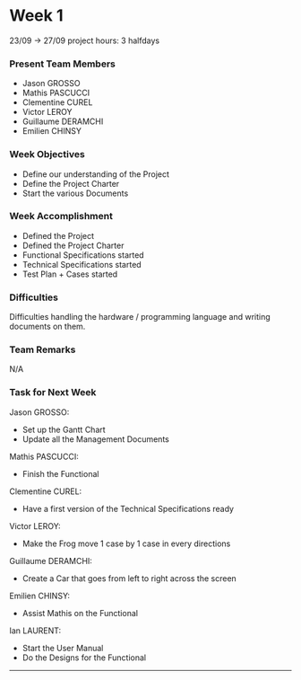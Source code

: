 # Week 1

23/09 -> 27/09 project hours: 3 halfdays

<h3> Present Team Members </h3>

- Jason GROSSO
- Mathis PASCUCCI
- Clementine CUREL
- Victor LEROY
- Guillaume DERAMCHI
- Emilien CHINSY

<h3> Week Objectives </h3>

- Define our understanding of the Project
- Define the Project Charter
- Start the various Documents

<h3> Week Accomplishment </h3>

- Defined the Project
- Defined the Project Charter
- Functional Specifications started
- Technical Specifications started
- Test Plan + Cases started

<h3> Difficulties </h3>

Difficulties handling the hardware / programming language and writing documents on them.

<h3> Team Remarks </h3>

N/A

<h3> Task for Next Week </h3>

Jason GROSSO:

- Set up the Gantt Chart
- Update all the Management Documents

Mathis PASCUCCI:

- Finish the Functional

Clementine CUREL:

- Have a first version of the Technical Specifications ready

Victor LEROY:

- Make the Frog move 1 case by 1 case in every directions

Guillaume DERAMCHI:

- Create a Car that goes from left to right across the screen

Emilien CHINSY:

- Assist Mathis on the Functional

Ian LAURENT:

- Start the User Manual
- Do the Designs for the Functional

---
